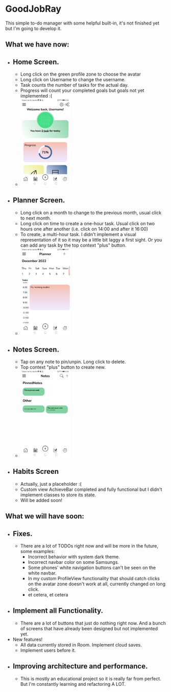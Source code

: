 # GoodJobRay
This simple to-do manager with some helpful built-in, it's not finished yet but I'm going to develop it.

## What we have now:
  - **Home Screen.**
      - 
      - Long click on the green profile zone to choose the avatar 
      - Long click on Username to change the username. 
      - Task counts the number of tasks for the actual day.
      - Progress will count your completed goals but goals not yet implemented :( 
      - <img width="154" src="https://github.com/kekulta/GoodJobRay/blob/master/examples/home.png"/>
  - **Planner Screen.** 
     -
     - Long click on a month to change to the previous month, usual click to next month. 
     - Long click on time to create a one-hour task. Usual click on two hours one after another (i.e. click on 14:00 and after it 16:00) 
     - To create, a multi-hour task. I didn't implement a visual representation of it so it may be a little bit laggy a first sight. Or you can add any task by the top context "plus" button.
     - <img width="154" src="https://github.com/kekulta/GoodJobRay/blob/master/examples/planner.png"/>
  - **Notes Screen.**
     -
     - Tap on any note to pin/unpin. Long click to delete. 
     - Top context "plus" button to create new.
     - <img width="154" src="https://github.com/kekulta/GoodJobRay/blob/master/examples/notes.png"/>
  - **Habits Screen**
     -
     - Actually, just a placeholder :(
     - Custom view AchieveBar completed and fully functional but I didn't implement classes to store its state.
     - Will be added soon!
## What we will have soon: 
  - Fixes.
    -
    - There are a lot of TODOs right now and will be more in the future, some examples:
      - Incorrect behavior with system dark theme.
      - Incorrect navbar color on some Samsungs.
      - Some phones' white navigation buttons can't be seen on the white navbar.
      - In my custom ProfileView functionality that should catch clicks on the avatar zone doesn't work at all, currently changed on long click.
      - et cetera, et cetera
  - Implement all Functionality.
    -
    - There are a lot of buttons that just do nothing right now. And a bunch of screens that have already been designed but not implemented yet.
  - New features!
    - All data currently stored in Room. Implement cloud saves.
    - Implement users before it.
  - Improving architecture and performance.
    -
    - This is mostly an educational project so it is really far from perfect. But I'm constantly learning and refactoring A LOT.

